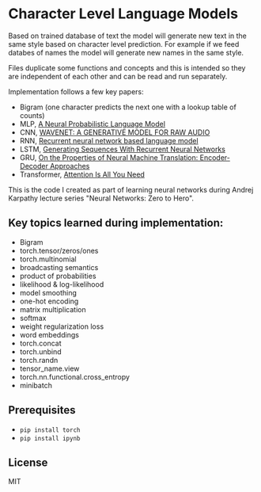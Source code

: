 # **Character Level Language Models**

Based on trained database of text the model will generate new text in the same style based on character level prediction. For example if we feed databes of names the model will generate new names in the same style. 

Files duplicate some functions and concepts and this is intended so they are independent of each other and can be read and run separately.

Implementation follows a few key papers:

- Bigram (one character predicts the next one with a lookup table of counts)
- MLP, [A Neural Probabilistic Language Model](https://www.jmlr.org/papers/volume3/bengio03a/bengio03a.pdf)
- CNN, [WAVENET: A GENERATIVE MODEL FOR RAW AUDIO](https://arxiv.org/pdf/1609.03499.pdf)
- RNN, [Recurrent neural network based language model](https://www.fit.vutbr.cz/research/groups/speech/publi/2010/mikolov_interspeech2010_IS100722.pdf)
- LSTM, [Generating Sequences With Recurrent Neural Networks](https://arxiv.org/pdf/1308.0850.pdf)
- GRU, [On the Properties of Neural Machine Translation: Encoder-Decoder Approaches](https://arxiv.org/pdf/1409.1259.pdf)
- Transformer, [Attention Is All You Need](https://arxiv.org/pdf/1706.03762.pdf)

This is the code I created as part of learning neural networks during Andrej Karpathy lecture series "Neural Networks: Zero to Hero".

## Key topics learned during implementation:

- Bigram
- torch.tensor/zeros/ones
- torch.multinomial
- broadcasting semantics
- product of probabilities
- likelihood & log-likelihood
- model smoothing
- one-hot encoding
- matrix multiplication
- softmax
- weight regularization loss
- word embeddings
- torch.concat
- torch.unbind
- torch.randn
- tensor_name.view
- torch.nn.functional.cross_entropy
- minibatch

## Prerequisites

- `pip install torch`
- `pip install ipynb`

## License
MIT